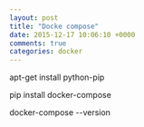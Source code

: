 ```yaml
---
layout: post
title: "Docke compose"
date: 2015-12-17 10:06:10 +0000
comments: true
categories: docker
---
```

 apt-get install python-pip

 pip install docker-compose

 docker-compose --version

